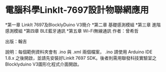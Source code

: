 # 電腦科學LinkIt-7697設計物聯網應用
*第一章 LinkIt 7697及BlocklyDuino V3簡介
*第二章 基礎感測模組
*第三章 進階感測模組
*第四章 BLE藍牙通訊
*第五章 Wi-Fi無線通訊
作者：曾希哲

出版：翰吉

說明：每個範例資料夾會有 .ino 與 .xml 兩個檔案， .ino 請使用 Arduino IDE 1.8.x 之後開啟，並請先安裝好LinkIt 7697 SDK。後者則需用聯發科技實驗室之 Blocklyduino V3圖形化程式介面開啟。

